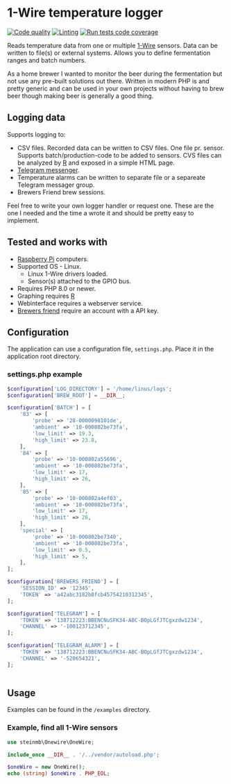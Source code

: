 # 1-Wire temperature logger

[![Code quality](https://github.com/steinmb/beer_temperature_log/actions/workflows/code_quality.yml/badge.svg)](https://github.com/steinmb/beer_temperature_log/actions/workflows/code_quality.yml)
[![Linting](https://github.com/steinmb/beer_temperature_log/actions/workflows/linter.yml/badge.svg)](https://github.com/steinmb/beer_temperature_log/actions/workflows/linter.yml)
[![Run tests code coverage](https://github.com/steinmb/beer_temperature_log/actions/workflows/php.yml/badge.svg)](https://github.com/steinmb/beer_temperature_log/actions/workflows/php.yml)

Reads temperature data from one or multiple [1-Wire](https://en.wikipedia.org/wiki/1-Wire) sensors. Data can be written to file(s) or external systems. Allows you to define fermentation ranges and batch numbers.

As a home brewer I wanted to monitor the beer during the fermentation but not use any pre-built solutions out there. Written in modern PHP is and pretty generic and can be used in your own projects without having to brew beer though making beer is generally a good thing.

## Logging data

Supports logging to:
* CSV files. Recorded data can be written to CSV files. One file pr. sensor. Supports batch/production-code to be added to sensors. CVS files can be analyzed by [R](https://www.r-project.org/) and exposed in a simple HTML page.
* [Telegram messenger](https://telegram.org/).
* Temperature alarms can be written to separate file or a separeate Telegram messager group.
* Brewers Friend brew sessions.

Feel free to write your own logger handler or request one. These are the one I needed and the time a wrote it and should be pretty easy to implement.
 
## Tested and works with

* [Raspberry Pi](https://en.wikipedia.org/wiki/Raspberry_Pi) computers.
* Supported OS - Linux.
  * Linux 1-Wire drivers loaded.
  * Sensor(s) attached to the GPIO bus. 
* Requires PHP 8.0 or newer.
* Graphing requires [R](https://www.r-project.org/)
* Webinterface requires a webserver service.
* [Brewers friend](https://www.brewersfriend.com/) require an account with a API key.

## Configuration

The application can use a configuration file, `settings.php`. Place it in the application root directory.

### settings.php example

```php
$configuration['LOG_DIRECTORY'] = '/home/linus/logs';
$configuration['BREW_ROOT'] = __DIR__;

$configuration['BATCH'] = [
    '83' => [
        'probe' => '28-0000098101de',
        'ambient' => '10-000802be73fa',
        'low_limit' => 19.3,
        'high_limit' => 23.8,
    ],
    '84' => [
        'probe' => '10-000802a55696',
        'ambient' => '10-000802be73fa',
        'low_limit' => 17,
        'high_limit' => 26,
    ],
    '85' => [
        'probe' => '10-000802a4ef03',
        'ambient' => '10-000802be73fa',
        'low_limit' => 17,
        'high_limit' => 26,
    ],
    'special' => [
        'probe' => '10-000802be7340',
        'ambient' => '10-000802be73fa',
        'low_limit' => 0.5,
        'high_limit' => 5,
    ],
];

$configuration['BREWERS_FRIEND'] = [
    'SESSION_ID' => '12345',
    'TOKEN' => 'a42abc3182b8fcb45754210312345',
];

$configuration['TELEGRAM'] = [
    'TOKEN' => '138712223:BBENCNuSFK34-ABC-BOpLGfJTCgxzdw1234',
    'CHANNEL' => '-100123712345',
];

$configuration['TELEGRAM_ALARM'] = [
    'TOKEN' => '138712223:BBENCNuSFK34-ABC-BOpLGfJTCgxzdw1234',
    'CHANNEL' => '-520654321',
];
 
```

## Usage

Examples can be found in the `/examples` directory.

### Example, find all 1-Wire sensors

```php
use steinmb\Onewire\OneWire;

include_once __DIR__ . '/../vendor/autoload.php';

$oneWire = new OneWire();
echo (string) $oneWire . PHP_EOL;
```
